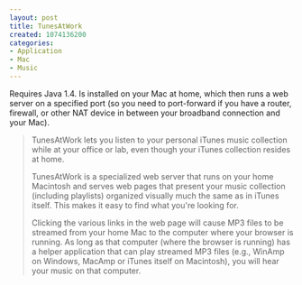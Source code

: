 ```yaml
--- 
layout: post
title: TunesAtWork
created: 1074136200
categories: 
- Application
- Mac
- Music
---
```

<p>Requires Java 1.4. Is installed on your Mac at home, which then runs a web server on a specified port (so you need to port-forward if you have a router, firewall, or other NAT device in between your broadband connection and your Mac).</p>
<!--break-->
<blockquote>
<p>TunesAtWork lets you listen to your personal iTunes music collection while at your office or lab, even though your iTunes collection resides at home.</p>

<p>TunesAtWork is a specialized web server that runs on your home Macintosh and serves web pages that present your music collection (including playlists) organized visually much the same as in iTunes itself. This makes it easy to find what you're looking for.</p>

<p>Clicking the various links in the web page will cause MP3 files to be streamed from your home Mac to the computer where your browser is running. As long as that computer (where the browser is running) has a helper application that can play streamed MP3 files (e.g., WinAmp on Windows, MacAmp or iTunes itself on Macintosh), you will hear your music on that computer.</p>
</blockquote>
